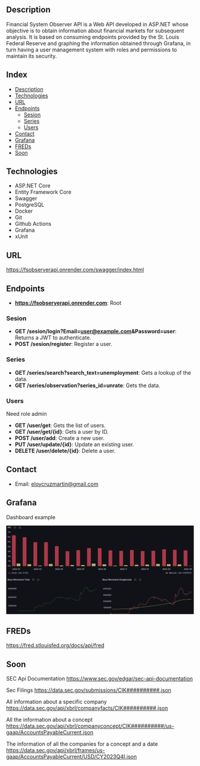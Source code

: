 ## Description

Financial System Observer API is a Web API developed in ASP.NET whose objective is to obtain information about financial markets for subsequent analysis. It is based on consuming endpoints provided by the St. Louis Federal Reserve and graphing the information obtained through Grafana, in turn having a user management system with roles and permissions to maintain its security.

## Index

- [Description](#Description)
- [Technologies](#Technologies)
- [URL](#URL)
- [Endpoints](#endpoints)
  - [Sesion](#Sesion)
  - [Series](#Series)
  - [Users](#Users)
- [Contact](#Contact)
- [Grafana](#Grafana)
- [FREDs](#FREDs)
- [Soon](#Soon)

## Technologies

- ASP.NET Core
- Entity Framework Core
- Swagger
- PostgreSQL
- Docker
- Git
- Github Actions
- Grafana
- xUnit

## URL

https://fsobserverapi.onrender.com/swagger/index.html

## Endpoints

- **https://fsobserverapi.onrender.com**: Root

### Sesion

- **GET /sesion/login?Email=user@example.com&Password=user**: Returns a JWT to authenticate.
- **POST /sesion/register**: Register a user.

### Series

- **GET /series/search?search_text=unemployment**: Gets a lookup of the data.
- **GET /series/observation?series_id=unrate**: Gets the data.

### Users 

Need role admin
- **GET /user/get**: Gets the list of users.
- **GET /user/get/{id}**: Gets a user by ID.
- **POST /user/add**: Create a new user.
- **PUT /user/update/{id}**: Update an existing user.
- **DELETE /user/delete/{id}**: Delete a user.

## Contact

- Email: eloycruzmartin@gmail.com

## Grafana

Dashboard example

<img width="1228" alt="Grafana" src="Grafana.png">

## FREDs

https://fred.stlouisfed.org/docs/api/fred

## Soon

SEC Api
Documentation
https://www.sec.gov/edgar/sec-api-documentation

Sec Filings
https://data.sec.gov/submissions/CIK##########.json

All information about a specific company
https://data.sec.gov/api/xbrl/companyfacts/CIK##########.json

All the information about a concept
https://data.sec.gov/api/xbrl/companyconcept/CIK##########/us-gaap/AccountsPayableCurrent.json

The information of all the companies for a concept and a date
https://data.sec.gov/api/xbrl/frames/us-gaap/AccountsPayableCurrent/USD/CY2023Q4I.json
